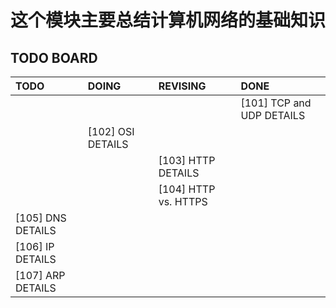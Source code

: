 # 这个模块主要总结计算机网络的基础知识

## TODO BOARD

|TODO|DOING|REVISING|DONE|
|:---|:----|:---|:---|
||||[101] TCP and UDP DETAILS|
||[102] OSI DETAILS|||
|||[103] HTTP DETAILS||
|||[104] HTTP vs. HTTPS||
|[105] DNS DETAILS||||
|[106] IP DETAILS||||
|[107] ARP DETAILS||||
